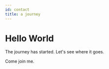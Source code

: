 ```yaml
---
id: contact
title: a journey
---
```


# Hello World

The journey has started.  Let's see where it goes.

Come join me.

